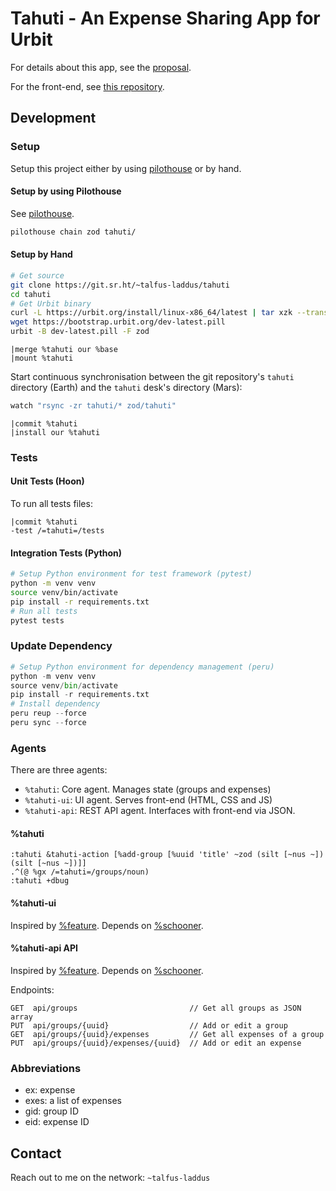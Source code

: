 # Tahuti - An Expense Sharing App for Urbit

For details about this app, see the [proposal](./proposal.md).

For the front-end, see [this repository](https://git.sr.ht/~talfus-laddus/tahuti-website).


## Development

### Setup

Setup this project either by using [pilothouse](https://git.sr.ht/~talfus-laddus/pilothouse) or by hand.

#### Setup by using Pilothouse

See [pilothouse](https://git.sr.ht/~talfus-laddus/pilothouse).

```bash
pilothouse chain zod tahuti/
```

#### Setup by Hand

```bash
# Get source
git clone https://git.sr.ht/~talfus-laddus/tahuti
cd tahuti
# Get Urbit binary
curl -L https://urbit.org/install/linux-x86_64/latest | tar xzk --transform='s/.*/urbit/g'
wget https://bootstrap.urbit.org/dev-latest.pill
urbit -B dev-latest.pill -F zod
```

```dojo
|merge %tahuti our %base
|mount %tahuti
```

Start continuous synchronisation between the git repository's `tahuti` directory (Earth) and the `tahuti` desk's directory (Mars):

```bash
watch "rsync -zr tahuti/* zod/tahuti"
```

```dojo
|commit %tahuti
|install our %tahuti
```

### Tests

#### Unit Tests (Hoon)

To run all tests files:

```dojo
|commit %tahuti
-test /=tahuti=/tests
```

#### Integration Tests (Python)

```bash
# Setup Python environment for test framework (pytest)
python -m venv venv
source venv/bin/activate
pip install -r requirements.txt
# Run all tests
pytest tests
```

### Update Dependency

```python
# Setup Python environment for dependency management (peru)
python -m venv venv
source venv/bin/activate
pip install -r requirements.txt
# Install dependency
peru reup --force
peru sync --force
```

### Agents

There are three agents:

- `%tahuti`: Core agent. Manages state (groups and expenses)
- `%tahuti-ui`: UI agent. Serves front-end (HTML, CSS and JS)
- `%tahuti-api`: REST API agent. Interfaces with front-end via JSON.

#### %tahuti

```hoon
:tahuti &tahuti-action [%add-group [%uuid 'title' ~zod (silt [~nus ~]) (silt [~nus ~])]]
.^(@ %gx /=tahuti=/groups/noun)
:tahuti +dbug
```

#### %tahuti-ui

Inspired by [%feature](https://developers.urbit.org/guides/additional/app-workbook/feature). Depends on [%schooner](https://github.com/dalten-collective/boat).

#### %tahuti-api API

Inspired by [%feature](https://developers.urbit.org/guides/additional/app-workbook/feature). Depends on [%schooner](https://github.com/dalten-collective/boat).

Endpoints:
```
GET  api/groups                         // Get all groups as JSON array
PUT  api/groups/{uuid}                  // Add or edit a group
GET  api/groups/{uuid}/expenses         // Get all expenses of a group
PUT  api/groups/{uuid}/expenses/{uuid}  // Add or edit an expense
```


### Abbreviations

- ex: expense
- exes: a list of expenses
- gid: group ID
- eid: expense ID


## Contact

Reach out to me on the network: `~talfus-laddus`
